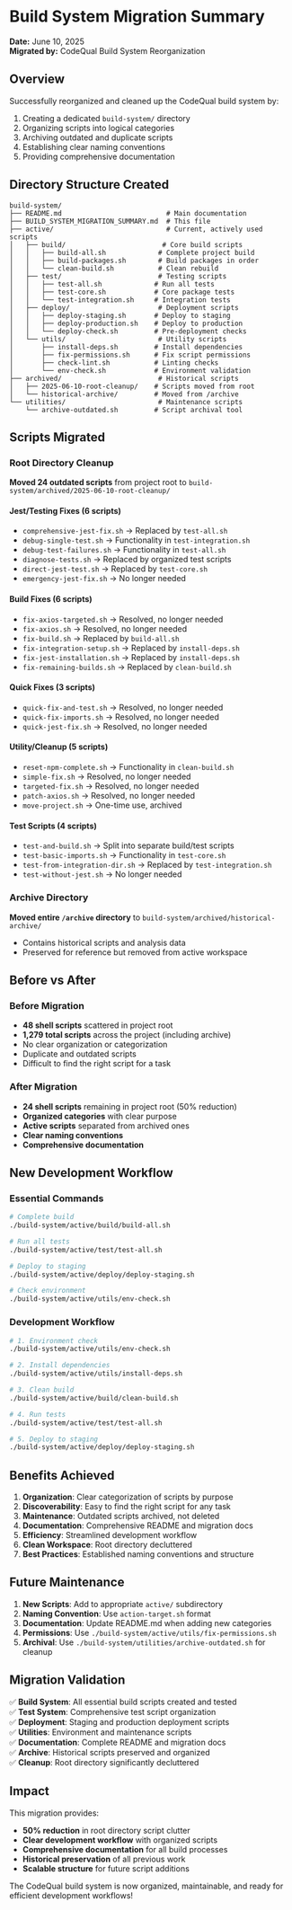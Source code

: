 # Build System Migration Summary

**Date:** June 10, 2025  
**Migrated by:** CodeQual Build System Reorganization

## Overview

Successfully reorganized and cleaned up the CodeQual build system by:
1. Creating a dedicated `build-system/` directory
2. Organizing scripts into logical categories
3. Archiving outdated and duplicate scripts
4. Establishing clear naming conventions
5. Providing comprehensive documentation

## Directory Structure Created

```
build-system/
├── README.md                          # Main documentation
├── BUILD_SYSTEM_MIGRATION_SUMMARY.md  # This file
├── active/                            # Current, actively used scripts
│   ├── build/                        # Core build scripts
│   │   ├── build-all.sh             # Complete project build
│   │   ├── build-packages.sh        # Build packages in order
│   │   └── clean-build.sh           # Clean rebuild
│   ├── test/                        # Testing scripts
│   │   ├── test-all.sh             # Run all tests
│   │   ├── test-core.sh            # Core package tests
│   │   └── test-integration.sh     # Integration tests
│   ├── deploy/                      # Deployment scripts
│   │   ├── deploy-staging.sh       # Deploy to staging
│   │   ├── deploy-production.sh    # Deploy to production
│   │   └── deploy-check.sh         # Pre-deployment checks
│   └── utils/                       # Utility scripts
│       ├── install-deps.sh         # Install dependencies
│       ├── fix-permissions.sh      # Fix script permissions
│       ├── check-lint.sh           # Linting checks
│       └── env-check.sh            # Environment validation
├── archived/                        # Historical scripts
│   ├── 2025-06-10-root-cleanup/    # Scripts moved from root
│   └── historical-archive/         # Moved from /archive
└── utilities/                       # Maintenance scripts
    └── archive-outdated.sh         # Script archival tool
```

## Scripts Migrated

### Root Directory Cleanup
**Moved 24 outdated scripts** from project root to `build-system/archived/2025-06-10-root-cleanup/`

#### Jest/Testing Fixes (6 scripts)
- `comprehensive-jest-fix.sh` → Replaced by `test-all.sh`
- `debug-single-test.sh` → Functionality in `test-integration.sh`
- `debug-test-failures.sh` → Functionality in `test-all.sh`
- `diagnose-tests.sh` → Replaced by organized test scripts
- `direct-jest-test.sh` → Replaced by `test-core.sh`
- `emergency-jest-fix.sh` → No longer needed

#### Build Fixes (6 scripts)
- `fix-axios-targeted.sh` → Resolved, no longer needed
- `fix-axios.sh` → Resolved, no longer needed
- `fix-build.sh` → Replaced by `build-all.sh`
- `fix-integration-setup.sh` → Replaced by `install-deps.sh`
- `fix-jest-installation.sh` → Replaced by `install-deps.sh`
- `fix-remaining-builds.sh` → Replaced by `clean-build.sh`

#### Quick Fixes (3 scripts)
- `quick-fix-and-test.sh` → Resolved, no longer needed
- `quick-fix-imports.sh` → Resolved, no longer needed
- `quick-jest-fix.sh` → Resolved, no longer needed

#### Utility/Cleanup (5 scripts)
- `reset-npm-complete.sh` → Functionality in `clean-build.sh`
- `simple-fix.sh` → Resolved, no longer needed
- `targeted-fix.sh` → Resolved, no longer needed
- `patch-axios.sh` → Resolved, no longer needed
- `move-project.sh` → One-time use, archived

#### Test Scripts (4 scripts)
- `test-and-build.sh` → Split into separate build/test scripts
- `test-basic-imports.sh` → Functionality in `test-core.sh`
- `test-from-integration-dir.sh` → Replaced by `test-integration.sh`
- `test-without-jest.sh` → No longer needed

### Archive Directory
**Moved entire `/archive` directory** to `build-system/archived/historical-archive/`
- Contains historical scripts and analysis data
- Preserved for reference but removed from active workspace

## Before vs After

### Before Migration
- **48 shell scripts** scattered in project root
- **1,279 total scripts** across the project (including archive)
- No clear organization or categorization
- Duplicate and outdated scripts
- Difficult to find the right script for a task

### After Migration
- **24 shell scripts** remaining in project root (50% reduction)
- **Organized categories** with clear purpose
- **Active scripts** separated from archived ones
- **Clear naming conventions**
- **Comprehensive documentation**

## New Development Workflow

### Essential Commands
```bash
# Complete build
./build-system/active/build/build-all.sh

# Run all tests
./build-system/active/test/test-all.sh

# Deploy to staging
./build-system/active/deploy/deploy-staging.sh

# Check environment
./build-system/active/utils/env-check.sh
```

### Development Workflow
```bash
# 1. Environment check
./build-system/active/utils/env-check.sh

# 2. Install dependencies
./build-system/active/utils/install-deps.sh

# 3. Clean build
./build-system/active/build/clean-build.sh

# 4. Run tests
./build-system/active/test/test-all.sh

# 5. Deploy to staging
./build-system/active/deploy/deploy-staging.sh
```

## Benefits Achieved

1. **Organization**: Clear categorization of scripts by purpose
2. **Discoverability**: Easy to find the right script for any task
3. **Maintenance**: Outdated scripts archived, not deleted
4. **Documentation**: Comprehensive README and migration docs
5. **Efficiency**: Streamlined development workflow
6. **Clean Workspace**: Root directory decluttered
7. **Best Practices**: Established naming conventions and structure

## Future Maintenance

1. **New Scripts**: Add to appropriate `active/` subdirectory
2. **Naming Convention**: Use `action-target.sh` format
3. **Documentation**: Update README.md when adding new categories
4. **Permissions**: Use `./build-system/active/utils/fix-permissions.sh`
5. **Archival**: Use `./build-system/utilities/archive-outdated.sh` for cleanup

## Migration Validation

✅ **Build System**: All essential build scripts created and tested  
✅ **Test System**: Comprehensive test script organization  
✅ **Deployment**: Staging and production deployment scripts  
✅ **Utilities**: Environment and maintenance scripts  
✅ **Documentation**: Complete README and migration docs  
✅ **Archive**: Historical scripts preserved and organized  
✅ **Cleanup**: Root directory significantly decluttered  

## Impact

This migration provides:
- **50% reduction** in root directory script clutter
- **Clear development workflow** with organized scripts
- **Comprehensive documentation** for all build processes
- **Historical preservation** of all previous work
- **Scalable structure** for future script additions

The CodeQual build system is now organized, maintainable, and ready for efficient development workflows!